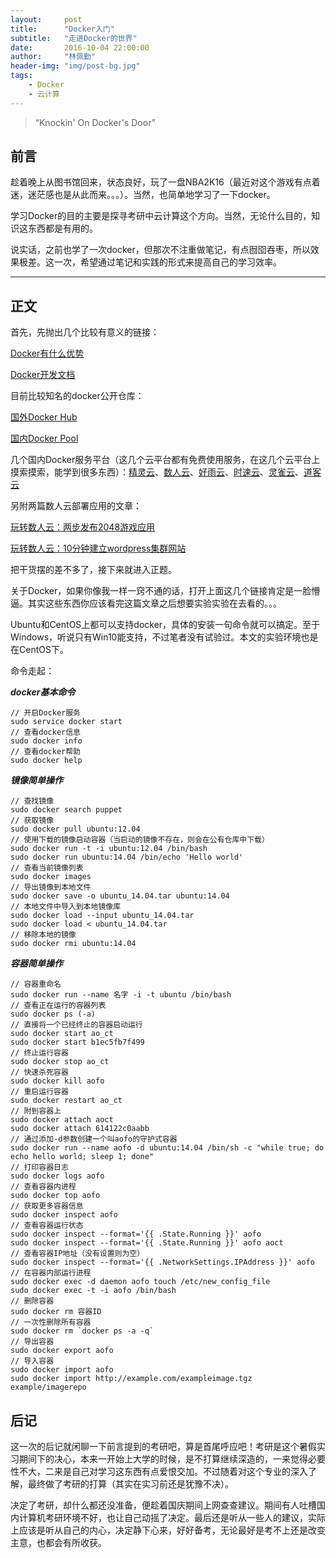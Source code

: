 ```yaml
---
layout:     post
title:      "Docker入门"
subtitle:   "走进Docker的世界"
date:       2016-10-04 22:00:00
author:     "林佩勤"
header-img: "img/post-bg.jpg"
tags:
    - Docker
    - 云计算
---
```


> “Knockin' On Docker's Door”


## 前言

趁着晚上从图书馆回来，状态良好，玩了一盘NBA2K16（最近对这个游戏有点着迷，迷茫感也是从此而来。。。）。当然，也简单地学习了一下docker。

学习Docker的目的主要是探寻考研中云计算这个方向。当然，无论什么目的，知识这东西都是有用的。

说实话，之前也学了一次docker，但那次不注重做笔记，有点囫囵吞枣，所以效果极差。这一次，希望通过笔记和实践的形式来提高自己的学习效率。

---

## 正文

首先，先抛出几个比较有意义的链接：

[Docker有什么优势](https://www.zhihu.com/question/22871084/answer/88293837)

[Docker开发文档](https://docs.docker.com/)

目前比较知名的docker公开仓库：

[国外Docker Hub](https://hub.docker.com)

[国内Docker Pool](http://www.dockerpool.com)

几个国内Docker服务平台（这几个云平台都有免费使用服务，在这几个云平台上摸索摸索，能学到很多东西）：[精灵云](https://www.ghostcloud.cn/home/home.html)、[数人云](https://www.shurenyun.com/)、[好雨云](https://www.goodrain.com/)、[时速云](https://www.tenxcloud.com/)、[灵雀云](http://www.alauda.cn/)、[道客云](https://www.daocloud.io/)

另附两篇数人云部署应用的文章：

[玩转数人云：两步发布2048游戏应用](http://www.jingyuyun.com/article/2157.html)

[玩转数人云：10分钟建立wordpress集群网站](http://blog.dataman-inc.com/20151119-shurenyun-wordpress/)

把干货摆的差不多了，接下来就进入正题。

关于Docker，如果你像我一样一窍不通的话，打开上面这几个链接肯定是一脸懵逼。其实这些东西你应该看完这篇文章之后想要实验实验在去看的。。。

Ubuntu和CentOS上都可以支持docker，具体的安装一句命令就可以搞定。至于Windows，听说只有Win10能支持，不过笔者没有试验过。本文的实验环境也是在CentOS下。

命令走起：

***docker基本命令***

```
// 开启Docker服务
sudo service docker start
// 查看docker信息
sudo docker info
// 查看docker帮助
sudo docker help
```

***镜像简单操作***

```
// 查找镜像
sudo docker search puppet
// 获取镜像
sudo docker pull ubuntu:12.04
// 使用下载的镜像启动容器（当启动的镜像不存在，则会在公有仓库中下载）
sudo docker run -t -i ubuntu:12.04 /bin/bash
sudo docker run ubuntu:14.04 /bin/echo 'Hello world'
// 查看当前镜像列表
sudo docker images
// 导出镜像到本地文件
sudo docker save -o ubuntu_14.04.tar ubuntu:14.04
// 本地文件中导入到本地镜像库
sudo docker load --input ubuntu_14.04.tar
sudo docker load < ubuntu_14.04.tar
// 移除本地的镜像
sudo docker rmi ubuntu:14.04
```

***容器简单操作***

```
// 容器重命名
sudo docker run --name 名字 -i -t ubuntu /bin/bash
// 查看正在运行的容器列表
sudo docker ps (-a)
// 直接将一个已经终止的容器启动运行
sudo docker start ao_ct
sudo docker start b1ec5fb7f499
// 终止运行容器
sudo docker stop ao_ct
// 快速杀死容器
sudo docker kill aofo
// 重启运行容器
sudo docker restart ao_ct
// 附到容器上
sudo docker attach aoct
sudo docker attach 614122c0aabb
// 通过添加-d参数创建一个叫aofo的守护式容器
sudo docker run --name aofo -d ubuntu:14.04 /bin/sh -c "while true; do echo hello world; sleep 1; done"
// 打印容器日志
sudo docker logs aofo
// 查看容器内进程
sudo docker top aofo
// 获取更多容器信息
sudo docker inspect aofo
// 查看容器运行状态
sudo docker inspect --format='{{ .State.Running }}' aofo
sudo docker inspect --format='{{ .State.Running }}' aofo aoct
// 查看容器IP地址（没有设置则为空）
sudo docker inspect --format='{{ .NetworkSettings.IPAddress }}' aofo
// 在容器内部运行进程
sudo docker exec -d daemon aofo touch /etc/new_config_file
sudo docker exec -t -i aofo /bin/bash
// 删除容器
sudo docker rm 容器ID
// 一次性删除所有容器
sudo docker rm `docker ps -a -q`
// 导出容器
sudo docker export aofo
// 导入容器
sudo docker import aofo
sudo docker import http://example.com/exampleimage.tgz example/imagerepo
```

## 后记

这一次的后记就闲聊一下前言提到的考研吧，算是首尾呼应吧！考研是这个暑假实习期间下的决心，本来一开始上大学的时候，是不打算继续深造的，一来觉得必要性不大，二来是自己对学习这东西有点爱恨交加。不过随着对这个专业的深入了解，最终做了考研的打算（其实在实习前还是犹豫不决）。

决定了考研，却什么都还没准备，便趁着国庆期间上网查查建议。期间有人吐槽国内计算机考研环境不好，也让自己动摇了决定。最后还是听从一些人的建议，实际上应该是听从自己的内心，决定静下心来，好好备考，无论最好是考不上还是改变主意，也都会有所收获。
